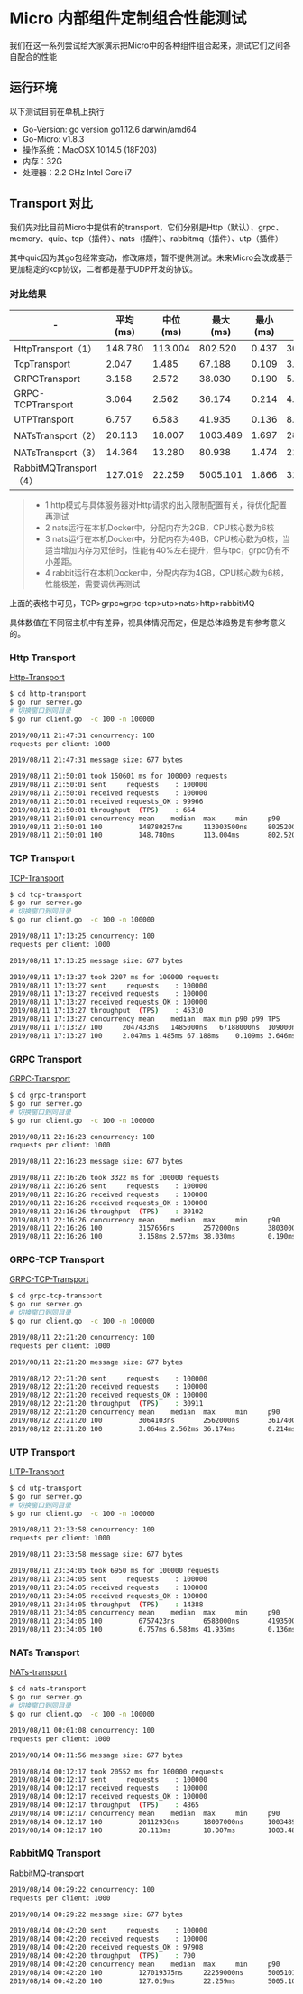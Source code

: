 # Micro 内部组件定制组合性能测试

我们在这一系列尝试给大家演示把Micro中的各种组件组合起来，测试它们之间各自配合的性能

## 运行环境

以下测试目前在单机上执行

- Go-Version: go version go1.12.6 darwin/amd64
- Go-Micro: v1.8.3
- 操作系统：MacOSX 10.14.5 (18F203)
- 内存：32G
- 处理器：2.2 GHz Intel Core i7

## Transport 对比

我们先对比目前Micro中提供有的transport，它们分别是Http（默认）、grpc、memory、quic、tcp（插件）、nats（插件）、rabbitmq（插件）、utp（插件）

其中quic因为其go包经常变动，修改麻烦，暂不提供测试。未来Micro会改成基于更加稳定的kcp协议，二者都是基于UDP开发的协议。

### 对比结果

-|平均<br/>(ms)|中位<br/>(ms)|最大<br/>(ms)|最小<br/>(ms)|P90<br/>(ms)|P99<br/>(ms)|TPS
---|---|---|---|---|---|---|---
HttpTransport（1）|148.780|113.004|802.520|0.437|302.865|396|664
TcpTransport|2.047|1.485|67.188|0.109|3.646|23|45310
GRPCTransport|3.158|2.572|38.030|0.190|5.201|20|30102
GRPC-TCPTransport|3.064|2.562|36.174|0.214|4.871|19|30911
UTPTransport|6.757|6.583|41.935|0.136|8.402|24|14388
NATsTransport（2）|20.113|18.007|1003.489|1.697|28.260|596|4865
NATsTransport（3）|14.364|13.280|80.938|1.474|21.289|59|6773
RabbitMQTransport（4）|127.019|22.259|5005.101|1.866|32.702|5004|700

> * 1 http模式与具体服务器对Http请求的出入限制配置有关，待优化配置再测试
> * 2 nats运行在本机Docker中，分配内存为2GB，CPU核心数为6核
> * 3 nats运行在本机Docker中，分配内存为4GB，CPU核心数为6核，当适当增加内存为双倍时，性能有40%左右提升，但与tpc，grpc仍有不小差距。
> * 4 rabbit运行在本机Docker中，分配内存为4GB，CPU核心数为6核，性能极差，需要调优再测试

上面的表格中可见，TCP>grpc≈grpc-tcp>utp>nats>http>rabbitMQ

具体数值在不同宿主机中有差异，视具体情况而定，但是总体趋势是有参考意义的。

### Http Transport

[Http-Transport](./http-transport)

```bash
$ cd http-transport
$ go run server.go
# 切换窗口到同目录
$ go run client.go  -c 100 -n 100000

2019/08/11 21:47:31 concurrency: 100
requests per client: 1000

2019/08/11 21:47:31 message size: 677 bytes

2019/08/11 21:50:01 took 150601 ms for 100000 requests
2019/08/11 21:50:01 sent     requests    : 100000
2019/08/11 21:50:01 received requests    : 100000
2019/08/11 21:50:01 received requests_OK : 99966
2019/08/11 21:50:01 throughput  (TPS)    : 664
2019/08/11 21:50:01 concurrency mean    median  max     min     p90     p99     TPS
2019/08/11 21:50:01 100         148780257ns     113003500ns     802520000ns     437000ns        395687500ns     302865000ns     664
2019/08/11 21:50:01 100         148.780ms       113.004ms       802.520ms       0.437ms 302.865ms       396ms   664
```

### TCP Transport

[TCP-Transport](./tcp-transport)

```bash
$ cd tcp-transport
$ go run server.go
# 切换窗口到同目录
$ go run client.go  -c 100 -n 100000

2019/08/11 17:13:25 concurrency: 100
requests per client: 1000

2019/08/11 17:13:25 message size: 677 bytes

2019/08/11 17:13:27 took 2207 ms for 100000 requests
2019/08/11 17:13:27 sent     requests    : 100000
2019/08/11 17:13:27 received requests    : 100000
2019/08/11 17:13:27 received requests_OK : 100000
2019/08/11 17:13:27 throughput  (TPS)    : 45310
2019/08/11 17:13:27 concurrency	mean	median	max	min	p90	p99	TPS
2019/08/11 17:13:27 100 	2047433ns	1485000ns	67188000ns	109000ns	23027000ns	3646000ns	45310
2019/08/11 17:13:27 100 	2.047ms	1.485ms	67.188ms	0.109ms	3.646ms	23ms	45310
```

### GRPC Transport

[GRPC-Transport](./grpc-transport)

```bash
$ cd grpc-transport
$ go run server.go
# 切换窗口到同目录
$ go run client.go  -c 100 -n 100000

2019/08/11 22:16:23 concurrency: 100
requests per client: 1000

2019/08/11 22:16:23 message size: 677 bytes

2019/08/11 22:16:26 took 3322 ms for 100000 requests
2019/08/11 22:16:26 sent     requests    : 100000
2019/08/11 22:16:26 received requests    : 100000
2019/08/11 22:16:26 received requests_OK : 100000
2019/08/11 22:16:26 throughput  (TPS)    : 30102
2019/08/11 22:16:26 concurrency mean    median  max     min     p90     p99     TPS
2019/08/11 22:16:26 100         3157656ns       2572000ns       38030000ns      190000ns        19897000ns      5201000ns       30102
2019/08/11 22:16:26 100         3.158ms 2.572ms 38.030ms        0.190ms 5.201ms 20ms    30102
```

### GRPC-TCP Transport

[GRPC-TCP-Transport](./grpc-tcp-transport)

```bash
$ cd grpc-tcp-transport
$ go run server.go
# 切换窗口到同目录
$ go run client.go  -c 100 -n 100000

2019/08/11 22:21:20 concurrency: 100
requests per client: 1000

2019/08/11 22:21:20 message size: 677 bytes

2019/08/12 22:21:20 sent     requests    : 100000
2019/08/12 22:21:20 received requests    : 100000
2019/08/12 22:21:20 received requests_OK : 100000
2019/08/12 22:21:20 throughput  (TPS)    : 30911
2019/08/12 22:21:20 concurrency mean    median  max     min     p90     p99     TPS
2019/08/12 22:21:20 100         3064103ns       2562000ns       36174000ns      214000ns        18531500ns      4871000ns       30911
2019/08/12 22:21:20 100         3.064ms 2.562ms 36.174ms        0.214ms 4.871ms 19ms    30911
```

### UTP Transport

[UTP-Transport](./utp-transport)

```bash
$ cd utp-transport
$ go run server.go
# 切换窗口到同目录
$ go run client.go  -c 100 -n 100000

2019/08/11 23:33:58 concurrency: 100
requests per client: 1000

2019/08/11 23:33:58 message size: 677 bytes

2019/08/11 23:34:05 took 6950 ms for 100000 requests
2019/08/11 23:34:05 sent     requests    : 100000
2019/08/11 23:34:05 received requests    : 100000
2019/08/11 23:34:05 received requests_OK : 100000
2019/08/11 23:34:05 throughput  (TPS)    : 14388
2019/08/11 23:34:05 concurrency mean    median  max     min     p90     p99     TPS
2019/08/11 23:34:05 100         6757423ns       6583000ns       41935000ns      136000ns        24452000ns      8402000ns       14388
2019/08/11 23:34:05 100         6.757ms 6.583ms 41.935ms        0.136ms 8.402ms 24ms    14388
```

### NATs Transport

[NATs-transport](./nats-transport)

```bash
$ cd nats-transport
$ go run server.go
# 切换窗口到同目录
$ go run client.go  -c 100 -n 100000

2019/08/11 00:01:08 concurrency: 100
requests per client: 1000

2019/08/14 00:11:56 message size: 677 bytes

2019/08/14 00:12:17 took 20552 ms for 100000 requests
2019/08/14 00:12:17 sent     requests    : 100000
2019/08/14 00:12:17 received requests    : 100000
2019/08/14 00:12:17 received requests_OK : 100000
2019/08/14 00:12:17 throughput  (TPS)    : 4865
2019/08/14 00:12:17 concurrency mean    median  max     min     p90     p99     TPS
2019/08/14 00:12:17 100         20112930ns      18007000ns      1003489000ns    1697000ns       595746000ns     28260000ns      4865
2019/08/14 00:12:17 100         20.113ms        18.007ms        1003.489ms      1.697ms 28.260ms        596ms   4865
```

### RabbitMQ Transport

[RabbitMQ-transport](./rabbitmq-transport)

```bash
2019/08/14 00:29:22 concurrency: 100
requests per client: 1000

2019/08/14 00:29:22 message size: 677 bytes

2019/08/14 00:42:20 sent     requests    : 100000
2019/08/14 00:42:20 received requests    : 100000
2019/08/14 00:42:20 received requests_OK : 97908
2019/08/14 00:42:20 throughput  (TPS)    : 700
2019/08/14 00:42:20 concurrency mean    median  max     min     p90     p99     TPS
2019/08/14 00:42:20 100         127019375ns     22259000ns      5005101000ns    1866000ns       5003709000ns    32702000ns      700
2019/08/14 00:42:20 100         127.019ms       22.259ms        5005.101ms      1.866ms 32.702ms        5004ms  700
```

